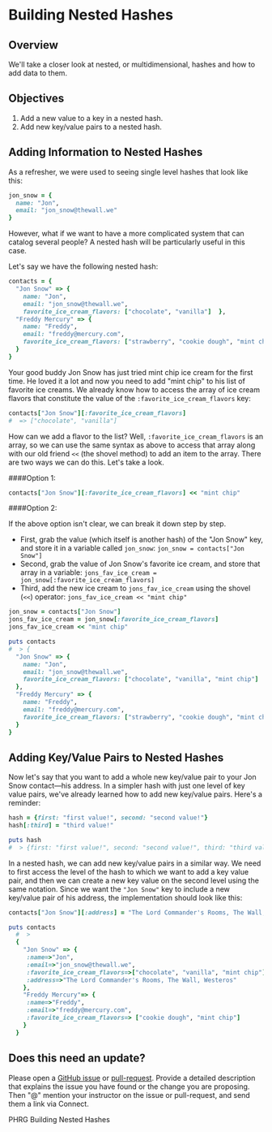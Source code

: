 # Building Nested Hashes

## Overview

We'll take a closer look at nested, or multidimensional, hashes and how to add data to them.

## Objectives

1. Add a new value to a key in a nested hash.
2. Add new key/value pairs to a nested hash.

## Adding Information to Nested Hashes

As a refresher, we were used to seeing single level hashes that look like this:

```ruby
jon_snow = {
  name: "Jon",
  email: "jon_snow@thewall.we"
}
```
However, what if we want to have a more complicated system that can catalog several people? A nested hash will be particularly useful in this case.

Let's say we have the following nested hash:

```ruby
contacts = {
  "Jon Snow" => {
    name: "Jon",
    email: "jon_snow@thewall.we",
    favorite_ice_cream_flavors: ["chocolate", "vanilla"]  },
  "Freddy Mercury" => {
    name: "Freddy",
    email: "freddy@mercury.com",
    favorite_ice_cream_flavors: ["strawberry", "cookie dough", "mint chip"]
  }
}
```

Your good buddy Jon Snow has just tried mint chip ice cream for the first time. He loved it a lot and now you need to add "mint chip" to his list of favorite ice creams. We already know how to access the array of ice cream flavors that constitute the value of the `:favorite_ice_cream_flavors` key:


```ruby
contacts["Jon Snow"][:favorite_ice_cream_flavors]
#  => ["chocolate", "vanilla"]
```

How can we add a flavor to the list? Well, `:favorite_ice_cream_flavors` is an array, so we can use the same syntax as above to access that array along with our old friend `<<` (the shovel method) to add an item to the array. There are two ways we can do this. Let's take a look.

####Option 1:

```ruby
contacts["Jon Snow"][:favorite_ice_cream_flavors] << "mint chip"
```
####Option 2:

If the above option isn't clear, we can break it down step by step.

* First, grab the value (which itself is another hash) of the "Jon Snow" key, and store it in a variable called `jon_snow`: `jon_snow = contacts["Jon Snow"]`
* Second, grab the value of Jon Snow's favorite ice cream, and store that array in a variable: `jons_fav_ice_cream = jon_snow[:favorite_ice_cream_flavors]`
* Third, add the new ice cream to `jons_fav_ice_cream` using the shovel (`<<`) operator: `jons_fav_ice_cream << "mint chip"`

```ruby
jon_snow = contacts["Jon Snow"]
jons_fav_ice_cream = jon_snow[:favorite_ice_cream_flavors]
jons_fav_ice_cream << "mint chip"
```

```ruby
puts contacts
#  > {
  "Jon Snow" => {
    name: "Jon",
    email: "jon_snow@thewall.we",
    favorite_ice_cream_flavors: ["chocolate", "vanilla", "mint chip"]
  },
  "Freddy Mercury" => {
    name: "Freddy",
    email: "freddy@mercury.com",
    favorite_ice_cream_flavors: ["strawberry", "cookie dough", "mint chip"]
  }
}
```

## Adding Key/Value Pairs to Nested Hashes

Now let's say that you want to add a whole new key/value pair to your Jon Snow contact—his address. In a simpler hash with just one level of key value pairs, we've already learned how to add new key/value pairs. Here's a reminder:

```ruby
hash = {first: "first value!", second: "second value!"}
hash[:third] = "third value!"

puts hash
#  > {first: "first value!", second: "second value!", third: "third value!"}
```

In a nested hash, we can add new key/value pairs in a similar way. We need to first access the level of the hash to which we want to add a key value pair, and then we can create a new key value on the second level using the same notation. Since we want the `"Jon Snow"` key to include a new key/value pair of his address, the implementation should look like this:

```ruby
contacts["Jon Snow"][:address] = "The Lord Commander's Rooms, The Wall, Westeros"

puts contacts
  #  >
  {
    "Jon Snow" => {
     :name=>"Jon",
     :email=>"jon_snow@thewall.we",
     :favorite_ice_cream_flavors=>["chocolate", "vanilla", "mint chip"],
     :address=>"The Lord Commander's Rooms, The Wall, Westeros"
    },
    "Freddy Mercury"=> {
     :name=>"Freddy",
     :email=>"freddy@mercury.com",
     :favorite_ice_cream_flavors=> ["cookie dough", "mint chip"]
    }
  }

```
## Does this need an update?
Please open a [GitHub issue](https://github.com/learn-co-curriculum/phrg-building-nested-hash-readme/issues) or [pull-request](https://github.com/learn-co-curriculum/phrg-building-nested-hash-readme/pulls). Provide a detailed description that explains the issue you have found or the change you are proposing. Then "@" mention your instructor on the issue or pull-request, and send them a link via Connect.

<p data-visibility='hidden'>PHRG Building Nested Hashes</p>
